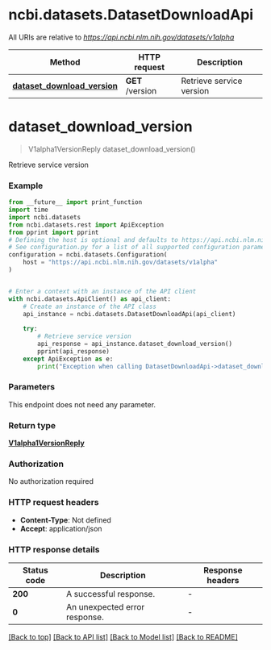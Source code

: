 # ncbi.datasets.DatasetDownloadApi

All URIs are relative to *https://api.ncbi.nlm.nih.gov/datasets/v1alpha*

Method | HTTP request | Description
------------- | ------------- | -------------
[**dataset_download_version**](DatasetDownloadApi.md#dataset_download_version) | **GET** /version | Retrieve service version


# **dataset_download_version**
> V1alpha1VersionReply dataset_download_version()

Retrieve service version

### Example

```python
from __future__ import print_function
import time
import ncbi.datasets
from ncbi.datasets.rest import ApiException
from pprint import pprint
# Defining the host is optional and defaults to https://api.ncbi.nlm.nih.gov/datasets/v1alpha
# See configuration.py for a list of all supported configuration parameters.
configuration = ncbi.datasets.Configuration(
    host = "https://api.ncbi.nlm.nih.gov/datasets/v1alpha"
)


# Enter a context with an instance of the API client
with ncbi.datasets.ApiClient() as api_client:
    # Create an instance of the API class
    api_instance = ncbi.datasets.DatasetDownloadApi(api_client)
    
    try:
        # Retrieve service version
        api_response = api_instance.dataset_download_version()
        pprint(api_response)
    except ApiException as e:
        print("Exception when calling DatasetDownloadApi->dataset_download_version: %s\n" % e)
```

### Parameters
This endpoint does not need any parameter.

### Return type

[**V1alpha1VersionReply**](V1alpha1VersionReply.md)

### Authorization

No authorization required

### HTTP request headers

 - **Content-Type**: Not defined
 - **Accept**: application/json

### HTTP response details
| Status code | Description | Response headers |
|-------------|-------------|------------------|
**200** | A successful response. |  -  |
**0** | An unexpected error response. |  -  |

[[Back to top]](#) [[Back to API list]](../README.md#documentation-for-api-endpoints) [[Back to Model list]](../README.md#documentation-for-models) [[Back to README]](../README.md)

